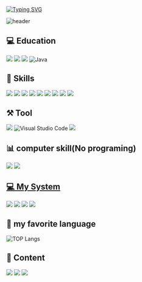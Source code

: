 [![Typing SVG](https://readme-typing-svg.demolab.com?font=Fira+Code&pause=1000&width=435&lines=WElCOME+MY+GITHUB)](https://git.io/typing-svg)

![header](https://capsule-render.vercel.app/api?type=Cylinder&text=JUWONBAIK)



## 💻 Education
<img src="https://img.shields.io/badge/c-A8B9CCB?style=for-the-badge&logo=c&logoColor=white"> <img src="https://img.shields.io/badge/Python-3776AB?style=for-the-badge&logo=Python&logoColor=white"> <img src="https://img.shields.io/badge/html5-E34F26?style=for-the-badge&logo=html5&logoColor=white"> ![Java](https://img.shields.io/badge/Java-007396.svg?&style=for-the-badge&logo=Java&logoColor=white)
</a> 

## 🚀 Skills
<img src="https://img.shields.io/badge/C-00599C?style=for-the-badge&logo=c&logoColor=white"> <img src="https://img.shields.io/badge/Python-14354C?style=for-the-badge&logo=python&logoColor=white"> <img src="https://img.shields.io/badge/Java-ED8B00?style=for-the-badge&logo=openjdk&logoColor=white"> <img src="https://img.shields.io/badge/Node.js-43853D?style=for-the-badge&logo=node.js&logoColor=white"> <img src="https://img.shields.io/badge/Bootstrap-563D7C?style=for-the-badge&logo=bootstrap&logoColor=white"> <img src="https://img.shields.io/badge/MongoDB-4EA94B?style=for-the-badge&logo=mongodb&logoColor=white"> <img src="https://img.shields.io/badge/HTML5-E34F26?style=for-the-badge&logo=html5&logoColor=white"> <img src="https://img.shields.io/badge/javascript-F7DF1E?style=for-the-badge&logo=javascript&logoColor=white"> <img src="https://img.shields.io/badge/docker-%230db7ed.svg?style=for-the-badge&logo=docker&logoColor=white">
	
## ⚒ Tool
<img src="https://img.shields.io/badge/visualstudio-5C2D91?style=for-the-badge&logo=visualstudio&logoColor=white"> ![Visual Studio Code](https://img.shields.io/badge/Visual%20Studio%20Code-007ACC.svg?&style=for-the-badge&logo=Visual%20Studio%20Code&logoColor=white) <img src="https://img.shields.io/badge/intellijidea-000000?style=for-the-badge&logo=intellijidea&logoColor=white"> 
</a>
	
## 📊 computer skill(No programing)
<img src="https://img.shields.io/badge/adobephotoshop-31A8FF?style=for-the-badge&logo=adobephotoshop&logoColor=white"> <img src="https://img.shields.io/badge/microsoftpowerpoint-B7472A?style=for-the-badge&logo=microsoftpowerpoint&logoColor=white"> 
</a>

## [💻 My System](https://github.com/BAIKJUWON/BAIKJUWON/blob/main/Sys.md)
<a href="https://img.shields.io/badge/AMD-Ryzen_5_5600X-ED1C24?style=for-the-badge&logo=amd&logoColor=white"><img src="https://img.shields.io/badge/AMD-Ryzen_5_5600X-ED1C24?style=for-the-badge&logo=amd&logoColor=white"/></a>
<a href="https://img.shields.io/badge/NVIDIA-RTX3080-76B900?style=for-the-badge&logo=nvidia&logoColor=white"><img src="https://img.shields.io/badge/NVIDIA-RTX3080-76B900?style=for-the-badge&logo=nvidia&logoColor=white"/></a>
<a href="https://img.shields.io/badge/Apple-MacBook_Pro_2020-999999?style=for-the-badge&logo=apple&logoColor=white"><img src="https://img.shields.io/badge/Apple-MacBook_Pro_2020-999999?style=for-the-badge&logo=apple&logoColor=white"/></a> <img src="https://img.shields.io/badge/Windows-ASUS_Zenbook-0078D6?style=for-the-badge&logo=windows&logoColor=white">


## 📙 my favorite language
![TOP Langs](https://github-readme-stats.vercel.app/api/top-langs/?username=BAIKJUWON)
</a>

## 📧 Content
<a href="https://www.instagram.com/bjww_sss109883"><img src="https://img.shields.io/badge/Instagram-E4405F?style=for-the-badge&logo=instagram&logoColor=white"/></a> <a href="mailto:bjw04ys@gmail.com"><img src="https://img.shields.io/badge/Gmail-D14836?style=for-the-badge&logo=gmail&logoColor=white"/></a> <a href="https://discord.gg/sfjT3w7wgx"><img src="https://img.shields.io/badge/Discord-7289DA?style=for-the-badge&logo=discord&logoColor=white"/></a>















